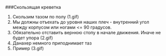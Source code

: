 ###Скользящая креветка

1. Скользим тазом по полу (1.gif)
2. Мы должны отъехать до уровня наших плеч - внутренний угол между корпусом или ногами <= 90 градусов.
3. Обязательно отставить вернюю стопу в начале движения. Иначе не будет упора (2.gif)
4. Данахер немного приподнимает таз
5. Пример (3.gif)

